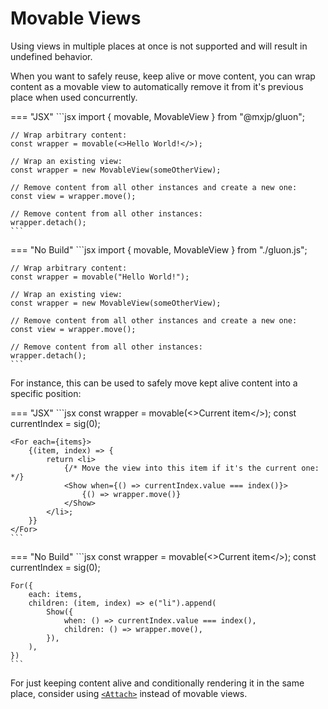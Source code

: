 # Movable Views
Using views in multiple places at once is not supported and will result in undefined behavior.

When you want to safely reuse, keep alive or move content, you can wrap content as a movable view to automatically remove it from it's previous place when used concurrently.

=== "JSX"
	```jsx
	import { movable, MovableView } from "@mxjp/gluon";

	// Wrap arbitrary content:
	const wrapper = movable(<>Hello World!</>);

	// Wrap an existing view:
	const wrapper = new MovableView(someOtherView);

	// Remove content from all other instances and create a new one:
	const view = wrapper.move();

	// Remove content from all other instances:
	wrapper.detach();
	```

=== "No Build"
	```jsx
	import { movable, MovableView } from "./gluon.js";

	// Wrap arbitrary content:
	const wrapper = movable("Hello World!");

	// Wrap an existing view:
	const wrapper = new MovableView(someOtherView);

	// Remove content from all other instances and create a new one:
	const view = wrapper.move();

	// Remove content from all other instances:
	wrapper.detach();
	```

For instance, this can be used to safely move kept alive content into a specific position:

=== "JSX"
	```jsx
	const wrapper = movable(<>Current item</>);
	const currentIndex = sig(0);

	<For each={items}>
		{(item, index) => {
			return <li>
				{/* Move the view into this item if it's the current one: */}
				<Show when={() => currentIndex.value === index()}>
					{() => wrapper.move()}
				</Show>
			</li>;
		}}
	</For>
	```

=== "No Build"
	```jsx
	const wrapper = movable(<>Current item</>);
	const currentIndex = sig(0);

	For({
		each: items,
		children: (item, index) => e("li").append(
			Show({
				when: () => currentIndex.value === index(),
				children: () => wrapper.move(),
			}),
		),
	})
	```

For just keeping content alive and conditionally rendering it in the same place, consider using [`<Attach>`](./attach.md) instead of movable views.

